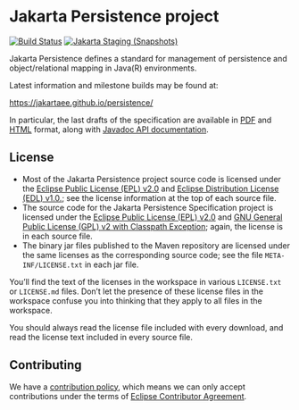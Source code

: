[//]: # " Copyright (c) 2019, 2023 Oracle and/or its affiliates. All rights reserved. "
[//]: # "  "
[//]: # " This program and the accompanying materials are made available under the "
[//]: # " terms of the Eclipse Distribution License v. 1.0, which is available at "
[//]: # " http://www.eclipse.org/org/documents/edl-v10.php. "
[//]: # "  "
[//]: # " SPDX-License-Identifier: BSD-3-Clause "

# Jakarta Persistence project

[![Build Status](https://github.com/jakartaee/persistence/actions/workflows/maven.yml/badge.svg?branch=master)](https://github.com/jakartaee/persistence/actions/workflows/maven.yml?branch=master)
[![Jakarta Staging (Snapshots)](https://img.shields.io/nexus/s/https/jakarta.oss.sonatype.org/jakarta.persistence/jakarta.persistence-api.svg)](https://jakarta.oss.sonatype.org/content/repositories/staging/jakarta/persistence/jakarta.persistence-api/)

[PDF]: https://jakartaee.github.io/persistence/latest/draft.pdf
[HTML]: https://jakartaee.github.io/persistence/latest/draft.html
[API]: https://jakartaee.github.io/persistence/latest/api/jakarta.persistence/module-summary.html

Jakarta Persistence defines a standard for management of persistence
and object/relational mapping in Java(R) environments.

Latest information and milestone builds may be found at:

<https://jakartaee.github.io/persistence/>

In particular, the last drafts of the specification are available in
[PDF][] and [HTML][] format, along with [Javadoc API documentation][API].


## License

* Most of the Jakarta Persistence project source code is licensed
under the [Eclipse Public License (EPL) v2.0](https://www.eclipse.org/legal/epl-2.0/)
and [Eclipse Distribution License (EDL) v1.0.](https://www.eclipse.org/org/documents/edl-v10.php);
see the license information at the top of each source file.
* The source code for the Jakarta Persistence Specification project
is licensed under the [Eclipse Public License (EPL) v2.0](https://www.eclipse.org/legal/epl-2.0/)
and [GNU General Public License (GPL) v2 with Classpath Exception](https://www.gnu.org/software/classpath/license.html);
again, the license is in each source file.
* The binary jar files published to the Maven repository are licensed
under the same licenses as the corresponding source code;
see the file `META-INF/LICENSE.txt` in each jar file.

You’ll find the text of the licenses in the workspace in various `LICENSE.txt` or `LICENSE.md` files.
Don’t let the presence of these license files in the workspace confuse you into thinking
that they apply to all files in the workspace.

You should always read the license file included with every download, and read
the license text included in every source file.

## Contributing

We have a [contribution policy](CONTRIBUTING.md), which means we can only accept contributions under
the terms of [Eclipse Contributor Agreement](http://www.eclipse.org/legal/ECA.php).
